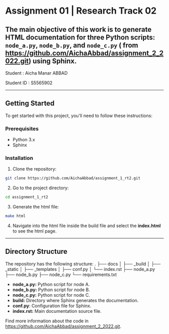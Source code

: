 # Assignment 01 | Research Track 02

The main objective of this work is to generate HTML documentation for three Python scripts: `node_a.py`, `node_b.py`, and `node_c.py` ( from https://github.com/AichaAbbad/assignment_2_2022.git) using Sphinx.
------------------------------------------

Student : Aicha Manar ABBAD

Student ID : S5565902

------------------------------------------

## Getting Started

To get started with this project, you'll need to follow these instructions:

### Prerequisites

- Python 3.x
- Sphinx

### Installation

1. Clone the repository:

```bash
git clone https://github.com/AichaAbbad/assignment_1_rt2.git
```
2. Go to the project directory:
```bash
cd assignment_1_rt2
```
3. Generate the html file:
```bash
make html
```
4. Navigate into the html file inside the build file and select the __index.html__ to see the html page.

---------------------------------------------

## Directory Structure

The repository has the following structure:
.
├── docs
│   ├── _build
│   ├── _static
│   ├── _templates
│   ├── conf.py
│   └── index.rst
├── node_a.py
├── node_b.py
├── node_c.py
└── requirements.txt

* __node_a.py:__ Python script for node A.
* __node_b.py:__ Python script for node B.
* __node_c.py:__ Python script for node C.
* __build:__ Directory where Sphinx generates the documentation.
* __conf.py__: Configuration file for Sphinx.
* __index.rst:__ Main documentation source file.

Find more information about the code in https://github.com/AichaAbbad/assignment_2_2022.git.

